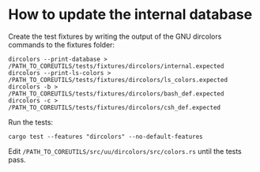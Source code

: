 # How to update the internal database

Create the test fixtures by writing the output of the GNU dircolors commands to the fixtures folder:

```shell
dircolors --print-database > /PATH_TO_COREUTILS/tests/fixtures/dircolors/internal.expected
dircolors --print-ls-colors > /PATH_TO_COREUTILS/tests/fixtures/dircolors/ls_colors.expected
dircolors -b > /PATH_TO_COREUTILS/tests/fixtures/dircolors/bash_def.expected
dircolors -c > /PATH_TO_COREUTILS/tests/fixtures/dircolors/csh_def.expected
```

Run the tests:

```shell
cargo test --features "dircolors" --no-default-features
```

Edit `/PATH_TO_COREUTILS/src/uu/dircolors/src/colors.rs` until the tests pass.
